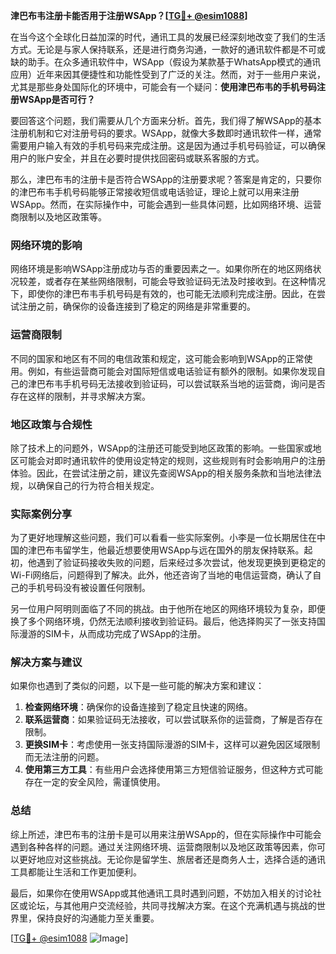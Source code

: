 **津巴布韦注册卡能否用于注册WSApp？[[TG💪+ @esim1088](https://t.me/s/esim1088)]**

在当今这个全球化日益加深的时代，通讯工具的发展已经深刻地改变了我们的生活方式。无论是与家人保持联系，还是进行商务沟通，一款好的通讯软件都是不可或缺的助手。在众多通讯软件中，WSApp（假设为某款基于WhatsApp模式的通讯应用）近年来因其便捷性和功能性受到了广泛的关注。然而，对于一些用户来说，尤其是那些身处国际化的环境中，可能会有一个疑问：**使用津巴布韦的手机号码注册WSApp是否可行？**

要回答这个问题，我们需要从几个方面来分析。首先，我们得了解WSApp的基本注册机制和它对注册号码的要求。WSApp，就像大多数即时通讯软件一样，通常需要用户输入有效的手机号码来完成注册。这是因为通过手机号码验证，可以确保用户的账户安全，并且在必要时提供找回密码或联系客服的方式。

那么，津巴布韦的注册卡是否符合WSApp的注册要求呢？答案是肯定的，只要你的津巴布韦手机号码能够正常接收短信或电话验证，理论上就可以用来注册WSApp。然而，在实际操作中，可能会遇到一些具体问题，比如网络环境、运营商限制以及地区政策等。

### 网络环境的影响

网络环境是影响WSApp注册成功与否的重要因素之一。如果你所在的地区网络状况较差，或者存在某些网络限制，可能会导致验证码无法及时接收到。在这种情况下，即使你的津巴布韦手机号码是有效的，也可能无法顺利完成注册。因此，在尝试注册之前，确保你的设备连接到了稳定的网络是非常重要的。

### 运营商限制

不同的国家和地区有不同的电信政策和规定，这可能会影响到WSApp的正常使用。例如，有些运营商可能会对国际短信或电话验证有额外的限制。如果你发现自己的津巴布韦手机号码无法接收到验证码，可以尝试联系当地的运营商，询问是否存在这样的限制，并寻求解决方案。

### 地区政策与合规性

除了技术上的问题外，WSApp的注册还可能受到地区政策的影响。一些国家或地区可能会对即时通讯软件的使用设定特定的规则，这些规则有时会影响用户的注册体验。因此，在尝试注册之前，建议先查阅WSApp的相关服务条款和当地法律法规，以确保自己的行为符合相关规定。

### 实际案例分享

为了更好地理解这些问题，我们可以看看一些实际案例。小李是一位长期居住在中国的津巴布韦留学生，他最近想要使用WSApp与远在国外的朋友保持联系。起初，他遇到了验证码接收失败的问题，后来经过多次尝试，他发现更换到更稳定的Wi-Fi网络后，问题得到了解决。此外，他还咨询了当地的电信运营商，确认了自己的手机号码没有被设置任何限制。

另一位用户阿明则面临了不同的挑战。由于他所在地区的网络环境较为复杂，即便换了多个网络环境，仍然无法顺利接收到验证码。最后，他选择购买了一张支持国际漫游的SIM卡，从而成功完成了WSApp的注册。

### 解决方案与建议

如果你也遇到了类似的问题，以下是一些可能的解决方案和建议：

1. **检查网络环境**：确保你的设备连接到了稳定且快速的网络。
2. **联系运营商**：如果验证码无法接收，可以尝试联系你的运营商，了解是否存在限制。
3. **更换SIM卡**：考虑使用一张支持国际漫游的SIM卡，这样可以避免因区域限制而无法注册的问题。
4. **使用第三方工具**：有些用户会选择使用第三方短信验证服务，但这种方式可能存在一定的安全风险，需谨慎使用。

### 总结

综上所述，津巴布韦的注册卡是可以用来注册WSApp的，但在实际操作中可能会遇到各种各样的问题。通过关注网络环境、运营商限制以及地区政策等因素，你可以更好地应对这些挑战。无论你是留学生、旅居者还是商务人士，选择合适的通讯工具都能让生活和工作更加便利。

最后，如果你在使用WSApp或其他通讯工具时遇到问题，不妨加入相关的讨论社区或论坛，与其他用户交流经验，共同寻找解决方案。在这个充满机遇与挑战的世界里，保持良好的沟通能力至关重要。

[[TG💪+ @esim1088](https://t.me/s/esim1088) ![Image](https://i.postimg.cc/4NQfJmqS/Snipaste-2025-05-13-00-14-12.png)]